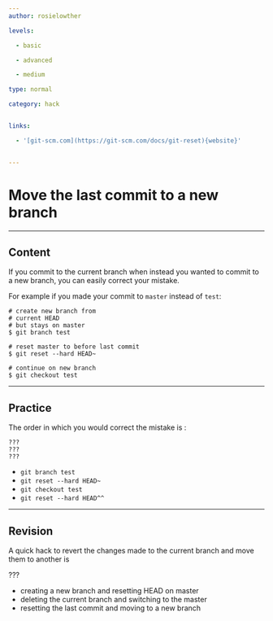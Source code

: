 ```yaml
---
author: rosielowther

levels:

  - basic

  - advanced

  - medium

type: normal

category: hack


links:

  - '[git-scm.com](https://git-scm.com/docs/git-reset){website}'


---
```


# Move the last commit to a new branch

---
## Content

If you commit to the current branch when instead you wanted to commit to a new branch, you can easily correct your mistake.

For example if you made your commit to `master` instead of `test`:
```
# create new branch from
# current HEAD
# but stays on master
$ git branch test

# reset master to before last commit
$ git reset --hard HEAD~

# continue on new branch
$ git checkout test
```

---
## Practice

The order in which you would correct the mistake is :
```
???
???
???
```

* `git branch test`
* `git reset --hard HEAD~`
* `git checkout test`
* `git reset --hard HEAD^^`

---
## Revision

A quick hack to revert the changes made to the current branch and move them to another is

???

* creating a new branch and resetting HEAD on master
* deleting the current branch and switching to the master
* resetting the last commit and moving to a new branch


